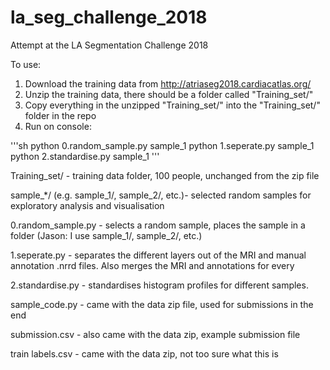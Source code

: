 # la_seg_challenge_2018
Attempt at the LA Segmentation Challenge 2018

To use:
1. Download the training data from http://atriaseg2018.cardiacatlas.org/
2. Unzip the training data, there should be a folder called "Training_set/"
3. Copy everything in the unzipped "Training_set/" into the "Training_set/" folder in the repo
4. Run on console:

'''sh
python 0.random_sample.py sample_1
python 1.seperate.py sample_1
python 2.standardise.py sample_1
'''

Training_set/ - training data folder, 100 people, unchanged from the zip file

sample_*/ (e.g. sample_1/, sample_2/, etc.)- selected random samples for exploratory analysis and visualisation

0.random_sample.py - selects a random sample, places the sample in a folder (Jason: I use sample_1/, sample_2/, etc.)

1.seperate.py - separates the different layers out of the MRI and manual annotation .nrrd files. Also merges the MRI and annotations for every 

2.standardise.py - standardises histogram profiles for different samples. 

sample_code.py - came with the data zip file, used for submissions in the end

submission.csv - also came with the data zip, example submission file

train labels.csv - came with the data zip, not too sure what this is